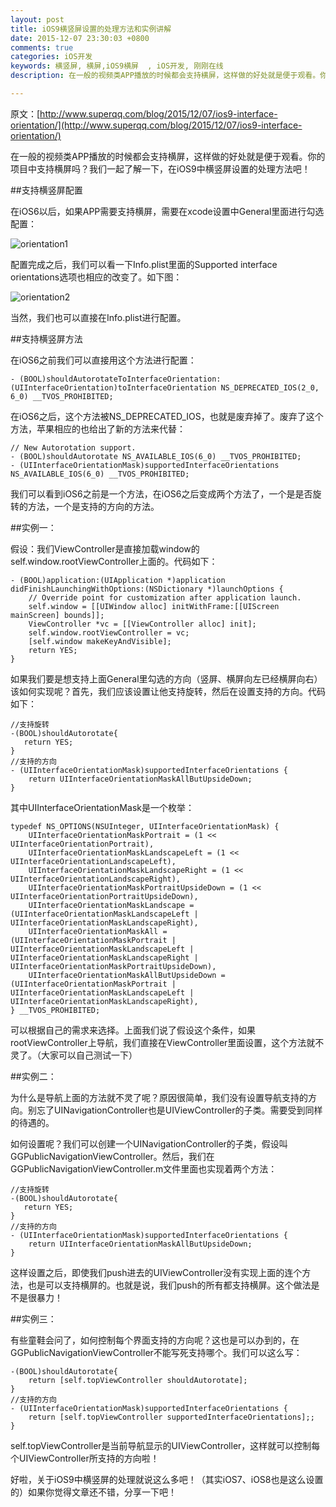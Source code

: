 ```yaml
---
layout: post
title: iOS9横竖屏设置的处理方法和实例讲解
date: 2015-12-07 23:30:03 +0800
comments: true
categories: iOS开发
keywords: 横竖屏, 横屏,iOS9横屏  , iOS开发, 刚刚在线
description: 在一般的视频类APP播放的时候都会支持横屏，这样做的好处就是便于观看。你的项目中支持横屏吗？我们一起了解一下，在iOS9中横竖屏设置的处理方法吧！

---
```


原文：[http://www.superqq.com/blog/2015/12/07/ios9-interface-orientation/](http://www.superqq.com/blog/2015/12/07/ios9-interface-orientation/)

在一般的视频类APP播放的时候都会支持横屏，这样做的好处就是便于观看。你的项目中支持横屏吗？我们一起了解一下，在iOS9中横竖屏设置的处理方法吧！

##支持横竖屏配置

在iOS6以后，如果APP需要支持横屏，需要在xcode设置中General里面进行勾选配置：
<!--more-->

![orientation1](http://images.90159.com/12/orientation1.png)

配置完成之后，我们可以看一下Info.plist里面的Supported interface orientations选项也相应的改变了。如下图：

![orientation2](http://images.90159.com/12/orientation2.png)

当然，我们也可以直接在Info.plist进行配置。

##支持横竖屏方法

在iOS6之前我们可以直接用这个方法进行配置：
	
	- (BOOL)shouldAutorotateToInterfaceOrientation:(UIInterfaceOrientation)toInterfaceOrientation NS_DEPRECATED_IOS(2_0, 6_0) __TVOS_PROHIBITED;

在iOS6之后，这个方法被NS_DEPRECATED_IOS，也就是废弃掉了。废弃了这个方法，苹果相应的也给出了新的方法来代替：

	// New Autorotation support.
	- (BOOL)shouldAutorotate NS_AVAILABLE_IOS(6_0) __TVOS_PROHIBITED;
	- (UIInterfaceOrientationMask)supportedInterfaceOrientations NS_AVAILABLE_IOS(6_0) __TVOS_PROHIBITED;

我们可以看到iOS6之前是一个方法，在iOS6之后变成两个方法了，一个是是否旋转的方法，一个是支持的方向的方法。

##实例一：

假设：我们ViewController是直接加载window的self.window.rootViewController上面的。代码如下：

	- (BOOL)application:(UIApplication *)application didFinishLaunchingWithOptions:(NSDictionary *)launchOptions {
	    // Override point for customization after application launch.
	    self.window = [[UIWindow alloc] initWithFrame:[[UIScreen mainScreen] bounds]];
	    ViewController *vc = [[ViewController alloc] init];
	    self.window.rootViewController = vc;
	    [self.window makeKeyAndVisible];
	    return YES;
	}
	
如果我们要是想支持上面General里勾选的方向（竖屏、横屏向左已经横屏向右）该如何实现呢？首先，我们应该设置让他支持旋转，然后在设置支持的方向。代码如下：
	
	//支持旋转
	-(BOOL)shouldAutorotate{
       return YES;
	}
	//支持的方向
	- (UIInterfaceOrientationMask)supportedInterfaceOrientations {
	    return UIInterfaceOrientationMaskAllButUpsideDown;
	}

其中UIInterfaceOrientationMask是一个枚举：

	typedef NS_OPTIONS(NSUInteger, UIInterfaceOrientationMask) {
	    UIInterfaceOrientationMaskPortrait = (1 << UIInterfaceOrientationPortrait),
	    UIInterfaceOrientationMaskLandscapeLeft = (1 << UIInterfaceOrientationLandscapeLeft),
	    UIInterfaceOrientationMaskLandscapeRight = (1 << UIInterfaceOrientationLandscapeRight),
	    UIInterfaceOrientationMaskPortraitUpsideDown = (1 << UIInterfaceOrientationPortraitUpsideDown),
	    UIInterfaceOrientationMaskLandscape = (UIInterfaceOrientationMaskLandscapeLeft | UIInterfaceOrientationMaskLandscapeRight),
	    UIInterfaceOrientationMaskAll = (UIInterfaceOrientationMaskPortrait | UIInterfaceOrientationMaskLandscapeLeft | UIInterfaceOrientationMaskLandscapeRight | UIInterfaceOrientationMaskPortraitUpsideDown),
	    UIInterfaceOrientationMaskAllButUpsideDown = (UIInterfaceOrientationMaskPortrait | UIInterfaceOrientationMaskLandscapeLeft | UIInterfaceOrientationMaskLandscapeRight),
	} __TVOS_PROHIBITED;	
	
可以根据自己的需求来选择。上面我们说了假设这个条件，如果rootViewController上导航，我们直接在ViewController里面设置，这个方法就不灵了。（大家可以自己测试一下）

##实例二：

为什么是导航上面的方法就不灵了呢？原因很简单，我们没有设置导航支持的方向。别忘了UINavigationController也是UIViewController的子类。需要受到同样的待遇的。

如何设置呢？我们可以创建一个UINavigationController的子类，假设叫GGPublicNavigationViewController。然后，我们在GGPublicNavigationViewController.m文件里面也实现着两个方法：

	//支持旋转
	-(BOOL)shouldAutorotate{
       return YES;
	}
	//支持的方向
	- (UIInterfaceOrientationMask)supportedInterfaceOrientations {
	    return UIInterfaceOrientationMaskAllButUpsideDown;
	}
	
这样设置之后，即使我们push进去的UIViewController没有实现上面的连个方法，也是可以支持横屏的。也就是说，我们push的所有都支持横屏。这个做法是不是很暴力！

##实例三：

有些童鞋会问了，如何控制每个界面支持的方向呢？这也是可以办到的，在GGPublicNavigationViewController不能写死支持哪个。我们可以这么写：

	-(BOOL)shouldAutorotate{
	    return [self.topViewController shouldAutorotate];
	}
	//支持的方向
	- (UIInterfaceOrientationMask)supportedInterfaceOrientations {
	    return [self.topViewController supportedInterfaceOrientations];;
	}
	
self.topViewController是当前导航显示的UIViewController，这样就可以控制每个UIViewController所支持的方向啦！

好啦，关于iOS9中横竖屏的处理就说这么多吧！（其实iOS7、iOS8也是这么设置的）如果你觉得文章还不错，分享一下吧！

	
	
	
